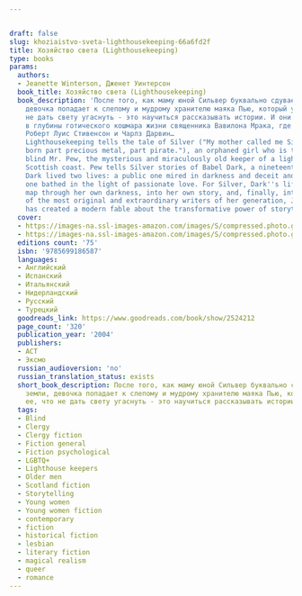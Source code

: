 ```yaml
---


draft: false
slug: khoziaistvo-sveta-lighthousekeeping-66a6fd2f
title: Хозяйство света (Lighthousekeeping)
type: books
params:
  authors:
  - Jeanette Winterson, Дженет Уинтерсон
  book_title: Хозяйство света (Lighthousekeeping)
  book_description: 'После того, как маму юной Сильвер буквально сдувает с лица земли,
    девочка попадает к слепому и мудрому хранителю маяка Пью, который учит ее, что
    не дать свету угаснуть - это научиться рассказывать истории. И они увлекают девочку
    в глубины готического кошмара жизни священника Вавилона Мрака, где встречаются
    Роберт Луис Стивенсон и Чарлз Дарвин…
    Lighthousekeeping tells the tale of Silver ("My mother called me Silver. I was
    born part precious metal, part pirate."), an orphaned girl who is taken in by
    blind Mr. Pew, the mysterious and miraculously old keeper of a lighthouse on the
    Scottish coast. Pew tells Silver stories of Babel Dark, a nineteenth-century clergyman.
    Dark lived two lives: a public one mired in darkness and deceit and a private
    one bathed in the light of passionate love. For Silver, Dark''s life becomes a
    map through her own darkness, into her own story, and, finally, into love.One
    of the most original and extraordinary writers of her generation, Jeanette Winterson
    has created a modern fable about the transformative power of storytelling.'
  cover:
  - https://images-na.ssl-images-amazon.com/images/S/compressed.photo.goodreads.com/books/1229468907i/2524212.jpg
  - https://images-na.ssl-images-amazon.com/images/S/compressed.photo.goodreads.com/books/1328875027i/15052.jpg
  editions count: '75'
  isbn: '9785699186587'
  languages:
  - Английский
  - Испанский
  - Итальянский
  - Нидерландский
  - Русский
  - Турецкий
  goodreads_link: https://www.goodreads.com/book/show/2524212
  page_count: '320'
  publication_year: '2004'
  publishers:
  - АСТ
  - Эксмо
  russian_audioversion: 'no'
  russian_translation_status: exists
  short_book_description: После того, как маму юной Сильвер буквально сдувает с лица
    земли, девочка попадает к слепому и мудрому хранителю маяка Пью, который учит
    ее, что не дать свету угаснуть - это научиться рассказывать истории…
  tags:
  - Blind
  - Clergy
  - Clergy fiction
  - Fiction general
  - Fiction psychological
  - LGBTQ+
  - Lighthouse keepers
  - Older men
  - Scotland fiction
  - Storytelling
  - Young women
  - Young women fiction
  - contemporary
  - fiction
  - historical fiction
  - lesbian
  - literary fiction
  - magical realism
  - queer
  - romance
---
```

